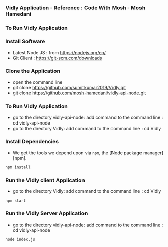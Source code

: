 ### Vidly Application - Reference : Code With Mosh - Mosh Hamedani

### To Run Vidly Application

### Install Software

- Latest Node JS : from https://nodejs.org/en/
- Git Client : https://git-scm.com/downloads

### Clone the Application

- open the command line
- git clone https://github.com/sumitkumar2019/Vidly.git
- git clone https://github.com/mosh-hamedani/vidly-api-node.git

### To Run Vidly Application
- go to the directory vidly-api-node: add command to the command line : cd vidly-api-node
- go to the directory Vidly: add command to the command line : cd Vidly

### Install Dependencies

- We get the tools we depend upon via `npm`, the [Node package manager][npm].

```
npm install

```

### Run the Vidly client Application
- go to the directory Vidly: add command to the command line : cd Vidly
```
npm start
```
### Run the Vidly Server Application
- go to the directory vidly-api-node: add command to the command line : cd vidly-api-node

```
node index.js
```

